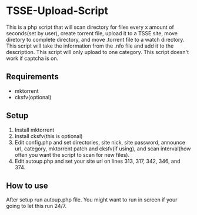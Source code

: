 # TSSE-Upload-Script
This is a php script that will scan directory for files every x amount of seconds(set by user), create torrent file, upload it to a TSSE site, move diretory to complete directory, and move .torrent file to a watch directory.  This script will take the information from the .nfo file and add it to the description.  This script will only upload to one category.  This script doesn't work if captcha is on.

## Requirements
* mktorrent
* cksfv(optional)

## Setup
1.  Install mktorrent
2.  Install cksfv(this is optional)
3.  Edit config.php and set directories, site nick, site password, announce url, category, mktorrent patch and cksfv(if using), and scan interval(how often you want the script to scan for new files).
4.  Edit autoup.php and set your site url on lines 313, 317, 342, 346, and 374.

##  How to use
After setup run autoup.php file.  You might want to run in screen if your going to let this run 24/7.
